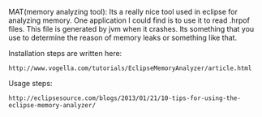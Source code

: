 MAT(memory analyzing tool):
Its a really nice tool used in eclipse for analyzing memory. One application I could find is to use it to read .hrpof files. This file is generated by jvm when it crashes. Its something that you use to determine the reason of memory leaks or something like that.


Installation steps are written here:
```
http://www.vogella.com/tutorials/EclipseMemoryAnalyzer/article.html
```

Usage steps:
```
http://eclipsesource.com/blogs/2013/01/21/10-tips-for-using-the-eclipse-memory-analyzer/
```